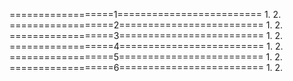 ==================1=========================
1.
2.
==================2=========================
1.
2.
==================3=========================
1.
2.
==================4=========================
1.
2.
==================5=========================
1.
2.
==================6=========================
1.
2.
